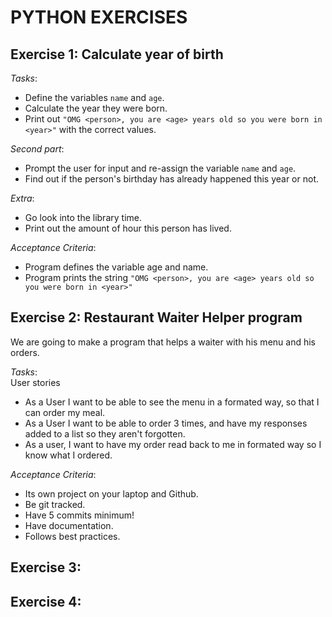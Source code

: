 # PYTHON EXERCISES

## Exercise 1: Calculate year of birth

*Tasks*:
- Define the variables `name` and `age`.
- Calculate the year they were born.
- Print out `"OMG <person>, you are <age> years old so you were born in <year>"` with the correct values.

*Second part*:

- Prompt the user for input and re-assign the variable `name` and `age`.
- Find out if the person's birthday has already happened this year or not.

*Extra*:

- Go look into the library time.
- Print out the amount of hour this person has lived.

*Acceptance Criteria*:

- Program defines the variable age and name.
- Program prints the string `"OMG <person>, you are <age> years old so you were born in <year>"`

## Exercise 2: Restaurant Waiter Helper program
We are going to make a program that helps a waiter with his menu and his orders.

*Tasks*: <br/>
User stories
- As a User I want to be able to see the menu in a formated way, so that I can order my meal.
- As a User I want to be able to order 3 times, and have my responses added to a list so they aren't forgotten.
- As a user, I want to have my order read back to me in formated way so I know what I ordered.

*Acceptance Criteria*:

- Its own project on your laptop and Github.
- Be git tracked.
- Have 5 commits minimum!
- Have documentation.
- Follows best practices.

## Exercise 3:

## Exercise 4:
